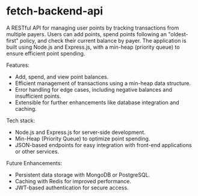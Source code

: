 # fetch-backend-api
A RESTful API for managing user points by tracking transactions from multiple payers. Users can add points, spend points following an "oldest-first" policy, and check their current balance by payer. The application is built using Node.js and Express.js, with a min-heap (priority queue) to ensure efficient point spending.

Features:
- Add, spend, and view point balances.
- Efficient management of transactions using a min-heap data structure.
- Error handling for edge cases, including negative balances and insufficient points.
- Extensible for further enhancements like database integration and caching.

Tech stack:
- Node.js and Express.js for server-side development.
- Min-Heap (Priority Queue) to optimize point spending.
- JSON-based endpoints for easy integration with front-end applications or other services.

Future Enhancements:
- Persistent data storage with MongoDB or PostgreSQL.
- Caching with Redis for improved performance.
- JWT-based authentication for secure access.
